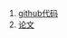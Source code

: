 1. [github代码](https://github.com/Megvii-BaseDetection/YOLOX)
2. [论文](https://arxiv.org/abs/2107.08430)